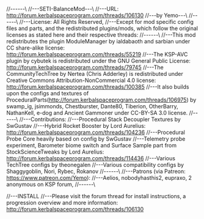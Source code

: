 //------\\
//---SETI-BalanceMod---\\
//---URL: http://forum.kerbalspaceprogram.com/threads/106130
//---by Yemo---\\
//------\\
//---License: All Rights Reserved, 
//---Except for mod specific config files and parts, and the redistributed plugins/mods, which follow the original licenses as stated here and their respective threads:
//------\\
//---This mod redistributes the plugin ModuleManager by ialdabaoth and sarbian under CC share-alike license: http://forum.kerbalspaceprogram.com/threads/55219
//---The KSP-AVC plugin by cybutek is redistributed under the GNU General Public License: http://forum.kerbalspaceprogram.com/threads/79745
//---The CommunityTechTree by Nertea (Chris Adderley) is redistributed under Creative Commons Attribution-NonCommercial 4.0 license: http://forum.kerbalspaceprogram.com/threads/100385
//---It also builds upon the configs and textures of ProceduralParts(http://forum.kerbalspaceprogram.com/threads/106975) by swamp_ig, jsimmonds, Chestburster, Dante80, Tiberion, OtherBarry, NathanKell, e-dog and Ancient Gammoner under CC-BY-SA 3.0 license.
//------\\
//---Contributions:
//---Procedural Stack Decoupler Textures by SwGustav
//---Hybrid Rocket Booster by Lord Aurelius: http://forum.kerbalspaceprogram.com/threads/104236
//---Procedural Probe Core heavily based on config by SwGustav
//---Telemetry probe experiment, Barometer biome switch and Surface Sample part from StockScienceTweaks by Lord Aurelius: http://forum.kerbalspaceprogram.com/threads/114436
//---Various TechTree configs by theonegalen
//---Various compatibility configs by Shaggygoblin, Nori, Rybec, Rokanov
//------\\
//---Patrons (via Patreon: https://www.patreon.com/Yemo):
//---Aelios, nobodyhasthis2, eupraxo, 2 anonymous on KSP forum,
//------\\

//---INSTALL
//---Please visit the forum thread for install instructions, a progression overview and more information: http://forum.kerbalspaceprogram.com/threads/106130